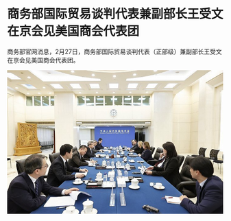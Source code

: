 # 商务部国际贸易谈判代表兼副部长王受文在京会见美国商会代表团

商务部官网消息，2月27日，商务部国际贸易谈判代表（正部级）兼副部长王受文在京会见美国商会代表团。

![9a215b0d8e7fe9f131e6deffbbc73a70.jpg](https://raw.githubusercontent.com/qqhsx/qqnews_image/main/2024/02/27/商务部国际贸易谈判代表兼副部长王受文在京会见美国商会代表团/9a215b0d8e7fe9f131e6deffbbc73a70.jpg)

